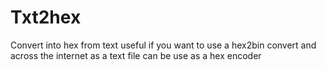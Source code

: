 # Txt2hex
Convert into hex from text useful if you want to use a hex2bin convert and across the internet as a text file can be use as a hex encoder
